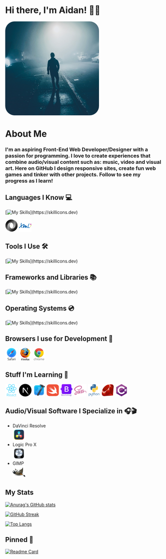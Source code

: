 # Hi there, I'm Aidan! 👋🏻

<img src="https://github.com/aidan-yip/aidan-yip/blob/main/small.jpg" width="300" style="border-radius: 30px;"></img>

# About Me

### I'm an aspiring Front-End Web Developer/Designer with a passion for programming. I love to create experiences that combine audio/visual content such as: music, video and visual art. Here on GitHub I design responsive sites, create fun web games and tinker with other projects. Follow to see my progress as I learn!

## Languages I Know 💻

 [![My Skills](https://skillicons.dev/icons?i=html,css,js,md,)](https://skillicons.dev)
 
<div>
  <img src="https://github.com/devicons/devicon/blob/master/icons/json/json-original.svg" width="40" height="40"></img>
  <img src="https://github.com/devicons/devicon/blob/master/icons/xml/xml-original.svg" width="40" height="40"></img>
</div>

## Tools I Use 🛠️

 [![My Skills](https://skillicons.dev/icons?i=vscode,github,gitlab,git,netlify,firebase,cloudflare,npm,google,)](https://skillicons.dev)

## Frameworks and Libraries 📚

 [![My Skills](https://skillicons.dev/icons?i=jquery,electron,)](https://skillicons.dev)

## Operating Systems 💿

  [![My Skills](https://skillicons.dev/icons?i=apple,windows,linux,ubuntu,mint,debian,raspberrypi,)](https://skillicons.dev)

## Browsers I use for Development 🛜

<div>
  <img src="https://github.com/devicons/devicon/blob/master/icons/safari/safari-original-wordmark.svg" width="40" height="40"></img>
  <img src="https://github.com/devicons/devicon/blob/master/icons/firefox/firefox-original-wordmark.svg" width="40" height="40"></img>
  <img src="https://github.com/devicons/devicon/blob/master/icons/chrome/chrome-original-wordmark.svg" width="40" height="40"></img>
</div>

## Stuff I'm Learning 🌿

<div>
  <img src="https://github.com/devicons/devicon/blob/master/icons/react/react-original-wordmark.svg" width="40" height="40"></img>
  <img src="https://github.com/devicons/devicon/blob/master/icons/nextjs/nextjs-original.svg" width="40" height="40"></img>
  <img src="https://github.com/devicons/devicon/blob/master/icons/xcode/xcode-original.svg" width="40" height="40"></img>
  <img src="https://github.com/devicons/devicon/blob/master/icons/swift/swift-original.svg" width="40" height="40"></img>
  <img src="https://github.com/devicons/devicon/blob/master/icons/bootstrap/bootstrap-original-wordmark.svg" width="40" height="40"></img>
  <img src="https://github.com/devicons/devicon/blob/master/icons/sass/sass-original.svg" width="40" height="40"></img>
  <img src="https://github.com/devicons/devicon/blob/master/icons/python/python-original-wordmark.svg" width="40" height="40"></img>
  <img src="https://github.com/devicons/devicon/blob/master/icons/ruby/ruby-original.svg" width="40" height="40"></img>
  <img src="https://github.com/devicons/devicon/blob/master/icons/csharp/csharp-original.svg" width="40" height="40"></img>
</div>

## Audio/Visual Software I Specialize in 🎧🎬

<ul>
  <li>DaVinci Resolve</li>
  <img src="https://github.com/aidan-yip/aidan-yip/raw/main/davinci.png" width="40" height="40"></img>
  <li>Logic Pro X</li>
  <img src="https://github.com/aidan-yip/aidan-yip/raw/main/logicpro-icon.png" width="40" height="40"></img>
  <li>GIMP</li>
   <img src="https://github.com/devicons/devicon/raw/master/icons/gimp/gimp-original.svg" width="40" height="40"></img>
</ul>

## My Stats

[![Anurag's GitHub stats](https://github-readme-stats.vercel.app/api?username=aidan-yip&border_radius=35&border_color=001658&theme=algolia)](https://github.com/anuraghazra/github-readme-stats)

[![GitHub Streak](https://streak-stats.demolab.com?user=aidan-yip&theme=hacker&border_radius=35&card_width=450&background=001900&border=022B00)](https://git.io/streak-stats)

[![Top Langs](https://github-readme-stats.vercel.app/api/top-langs/?username=aidan-yip&layout=donut-vertical&theme=codeSTACKr&border_radius=35&card_width=450&height=195)](https://github.com/anuraghazra/github-readme-stats)

## Pinned 📌

[![Readme Card](https://github-readme-stats.vercel.app/api/pin/?username=aidan-yip&repo=mac_tv&theme=algolia)](https://github.com/aidan-yip/mac-tv)

<!--
**aidan-yip/aidan-yip** is a ✨ _special_ ✨ repository because its `README.md` (this file) appears on your GitHub profile.

  <img src="" width="40" height="40"></img>
  <img src="" width="40" height="40"></img>
  <img src="" width="40" height="40"></img>

  <div>
  <img src="https://github.com/devicons/devicon/blob/master/icons/html5/html5-original-wordmark.svg" width="40" height="40"></img>
  <img src="https://github.com/devicons/devicon/blob/master/icons/css3/css3-original-wordmark.svg" width="40" height="40"></img>
  <img src="https://github.com/devicons/devicon/blob/master/icons/javascript/javascript-original.svg" width="40" height="40"></img>
  <img src="https://github.com/devicons/devicon/blob/master/icons/json/json-original.svg" width="40" height="40"></img>
  <img src="https://github.com/devicons/devicon/blob/master/icons/xml/xml-original.svg" width="40" height="40"></img>
  <img src="https://github.com/devicons/devicon/blob/master/icons/markdown/markdown-original.svg" width="40" height="40"></img>
</div>

<div>
  <img src="https://github.com/devicons/devicon/blob/master/icons/jquery/jquery-original-wordmark.svg" width="40" height="40"></img>
  <img src="https://github.com/devicons/devicon/blob/master/icons/electron/electron-original.svg" width="40" height="40"></img>
</div>

  <div>
  <img src="https://github.com/aidan-yip/aidan-yip/raw/main/apple.png" width="35" height="40"></img>
  <img src="https://github.com/devicons/devicon/blob/master/icons/linux/linux-original.svg" width="40" height="40"></img>
  <img src="https://github.com/devicons/devicon/blob/master/icons/windows11/windows11-original.svg" width="40" height="40"></img> 
</div>

  <div>
  <img src="https://github.com/devicons/devicon/blob/master/icons/vscode/vscode-original-wordmark.svg" width="40" height="40"></img>
  <img src="https://github.com/devicons/devicon/blob/master/icons/github/github-original-wordmark.svg" width="40" height="40"></img>
  <img src="https://github.com/devicons/devicon/blob/master/icons/git/git-original-wordmark.svg" width="40" height="40"></img>
  <img src="https://github.com/devicons/devicon/blob/master/icons/netlify/netlify-original-wordmark.svg" width="40" height="40"></img>
  <img src="https://github.com/devicons/devicon/blob/master/icons/firebase/firebase-original-wordmark.svg" width="40" height="40"></img>
  <img src="https://github.com/devicons/devicon/blob/master/icons/cloudflare/cloudflare-original-wordmark.svg" width="40" height="40"></img>
  <img src="https://github.com/devicons/devicon/blob/master/icons/npm/npm-original-wordmark.svg" width="40" height="40"></img>
  <img src="https://github.com/devicons/devicon/blob/master/icons/google/google-original-wordmark.svg" width="40" height="40"></img>
</div>

Here are some ideas to get you started:

- 🔭 I’m currently working on ...
- 🌱 I’m currently learning ...
- 👯 I’m looking to collaborate on ...
- 🤔 I’m looking for help with ...
- 💬 Ask me about ...
- 📫 How to reach me: ...
- ⚡ Fun fact: ...
-->
